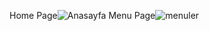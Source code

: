 Home Page![Anasayfa](https://github.com/berkehanirmak/Cafe-Menu/assets/143714685/8d785642-5d47-433d-b641-bdabf7d09fff)
Menu Page![menuler](https://github.com/berkehanirmak/Cafe-Menu/assets/143714685/0270d1aa-e085-4371-ba1a-6f7e9e08d4ae)
